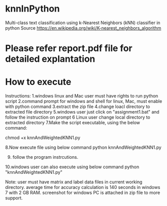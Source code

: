 # knnInPython
Multi-class text classification using k-Nearest Neighbors (kNN) classifier in python
Source
https://en.wikipedia.org/wiki/K-nearest_neighbors_algorithm
# Please refer report.pdf file for detailed explantation
# How to execute
Instructions:
1.windows linux and Mac user must have rights to run python script
2.command prompt for windows and shell for linux, Mac, must enable with python command
3.extract the zip file
4.change loacl directory to extracted file directory
5.windows user just click on "assignment1.bat" and follow the instruction on prompt
6 Linux user change local directory to extracted directory
7.Make the script executable, using the below command:

chmod +x knnAndWeightedKNN1.py

8.Now execute file using below command
python knnAndWeightedKNN1.py

9. follow the program instrcutions.

10.windows user can also execute using below command
python "knnAndWeightedKNN1.py"


Note: user must have matrix and label data files in current working directory.
average time for accuracy calculation is 140 seconds in windows 7 with 2 GB RAM.
screenshot for windows PC is attached in zip file to more support.
